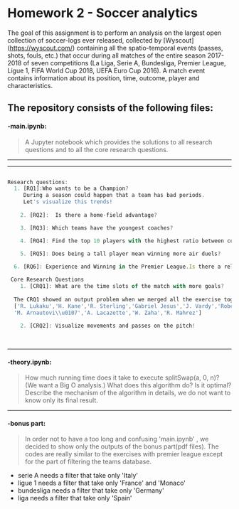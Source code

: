 # Homework 2 - Soccer analytics

The goal of this assignment is to perform an analysis on the largest open collection of soccer-logs ever released, collected by [Wyscout] (https://wyscout.com/) containing all the spatio-temporal events (passes, shots, fouls, etc.) that occur during all matches of the entire season 2017-2018 of seven competitions (La Liga, Serie A, Bundesliga, Premier League, Ligue 1, FIFA World Cup 2018, UEFA Euro Cup 2016). A match event contains information about its position, time, outcome, player and characteristics.

## The repository consists of the following files:

#### **-main.ipynb:**
  > A Jupyter notebook which provides the solutions to all research questions and to all the core research questions.
  ---

---



```javascript

Research questions:
  1. [RQ1]:Who wants to be a Champion? 
     During a season could happen that a team has bad periods. 
     Let's visualize this trends!  
 	
 	2. [RQ2]:  Is there a home-field advantage?  

 	3. [RQ3]: Which teams have the youngest coaches?

 	4. [RQ4]: Find the top 10 players with the highest ratio between completed passes and attempted passes.  

 	5. [RQ5]: Does being a tall player mean winning more air duels?
  
  6. [RQ6]: Experience and Winning in the Premier League.Is there a relation?

 Core Research Questions 
 	1. [CRQ1]: What are the time slots of the match with more goals? 
  
  The CRQ1 showed an output problem when we merged all the exercise together. The real output should be:
  ['R. Lukaku','H. Kane','R. Sterling','Gabriel Jesus','J. Vardy','Roberto Firmino','Mohamed Salah','\\u00c1lvaro Morata',
  'M. Arnautovi\\u0107','A. Lacazette','W. Zaha','R. Mahrez']
  
 	2. [CRQ2]: Visualize movements and passes on the pitch!
  
             

```

---
#### **-theory.ipynb:**
  >How much running time does it take to execute splitSwap(a, 0, n)? (We want a Big O analysis.)
  >What does this algorithm do? Is it optimal? Describe the mechanism of the algorithm in details, we do not want to know only its final result.
  
---
 
#### **-bonus part:**
>In order not to have a too long and confusing 'main.ipynb' , we decided to show only the outputs of the bonus part(pdf files). The codes are really similar to the exercises with premier league except for the part of filtering the teams database.
- serie A needs a filter that take only 'Italy'
- ligue 1 needs a filter that take only 'France' and 'Monaco'
- bundesliga needs a filter that take only 'Germany'
- liga needs a filter that take only 'Spain'

  
